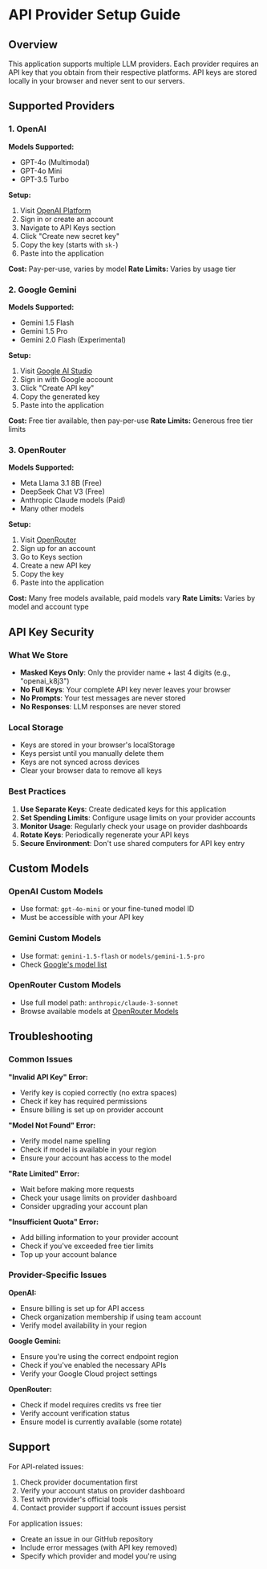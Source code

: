 # API Provider Setup Guide

## Overview

This application supports multiple LLM providers. Each provider requires an API key that you obtain from their respective platforms. API keys are stored locally in your browser and never sent to our servers.

## Supported Providers

### 1. OpenAI

**Models Supported:**
- GPT-4o (Multimodal)
- GPT-4o Mini
- GPT-3.5 Turbo

**Setup:**
1. Visit [OpenAI Platform](https://platform.openai.com/api-keys)
2. Sign in or create an account
3. Navigate to API Keys section
4. Click "Create new secret key"
5. Copy the key (starts with `sk-`)
6. Paste into the application

**Cost:** Pay-per-use, varies by model
**Rate Limits:** Varies by usage tier

### 2. Google Gemini

**Models Supported:**
- Gemini 1.5 Flash
- Gemini 1.5 Pro
- Gemini 2.0 Flash (Experimental)

**Setup:**
1. Visit [Google AI Studio](https://aistudio.google.com/app/apikey)
2. Sign in with Google account
3. Click "Create API key"
4. Copy the generated key
5. Paste into the application

**Cost:** Free tier available, then pay-per-use
**Rate Limits:** Generous free tier limits

### 3. OpenRouter

**Models Supported:**
- Meta Llama 3.1 8B (Free)
- DeepSeek Chat V3 (Free)
- Anthropic Claude models (Paid)
- Many other models

**Setup:**
1. Visit [OpenRouter](https://openrouter.ai/keys)
2. Sign up for an account
3. Go to Keys section
4. Create a new API key
5. Copy the key
6. Paste into the application

**Cost:** Many free models available, paid models vary
**Rate Limits:** Varies by model and account type

## API Key Security

### What We Store
- **Masked Keys Only**: Only the provider name + last 4 digits (e.g., "openai_k8j3")
- **No Full Keys**: Your complete API key never leaves your browser
- **No Prompts**: Your test messages are never stored
- **No Responses**: LLM responses are never stored

### Local Storage
- Keys are stored in your browser's localStorage
- Keys persist until you manually delete them
- Keys are not synced across devices
- Clear your browser data to remove all keys

### Best Practices
1. **Use Separate Keys**: Create dedicated keys for this application
2. **Set Spending Limits**: Configure usage limits on your provider accounts
3. **Monitor Usage**: Regularly check your usage on provider dashboards
4. **Rotate Keys**: Periodically regenerate your API keys
5. **Secure Environment**: Don't use shared computers for API key entry

## Custom Models

### OpenAI Custom Models
- Use format: `gpt-4o-mini` or your fine-tuned model ID
- Must be accessible with your API key

### Gemini Custom Models
- Use format: `gemini-1.5-flash` or `models/gemini-1.5-pro`
- Check [Google's model list](https://ai.google.dev/gemini-api/docs/models/gemini)

### OpenRouter Custom Models
- Use full model path: `anthropic/claude-3-sonnet`
- Browse available models at [OpenRouter Models](https://openrouter.ai/models)

## Troubleshooting

### Common Issues

**"Invalid API Key" Error:**
- Verify key is copied correctly (no extra spaces)
- Check if key has required permissions
- Ensure billing is set up on provider account

**"Model Not Found" Error:**
- Verify model name spelling
- Check if model is available in your region
- Ensure your account has access to the model

**"Rate Limited" Error:**
- Wait before making more requests
- Check your usage limits on provider dashboard
- Consider upgrading your account plan

**"Insufficient Quota" Error:**
- Add billing information to your provider account
- Check if you've exceeded free tier limits
- Top up your account balance

### Provider-Specific Issues

**OpenAI:**
- Ensure billing is set up for API access
- Check organization membership if using team account
- Verify model availability in your region

**Google Gemini:**
- Ensure you're using the correct endpoint region
- Check if you've enabled the necessary APIs
- Verify your Google Cloud project settings

**OpenRouter:**
- Check if model requires credits vs free tier
- Verify account verification status
- Ensure model is currently available (some rotate)

## Support

For API-related issues:
1. Check provider documentation first
2. Verify your account status on provider dashboard
3. Test with provider's official tools
4. Contact provider support if account issues persist

For application issues:
- Create an issue in our GitHub repository
- Include error messages (with API key removed)
- Specify which provider and model you're using
